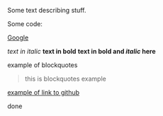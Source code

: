 
Some text describing stuff.


Some code:

<html>
  <a href="www.google">Google</a>

</html>

*text in italic*
**text in bold**
**text in bold and _italic_ here**

example of blockquotes
>this is blockquotes example

[example of link to github](www.github.com) 

done

